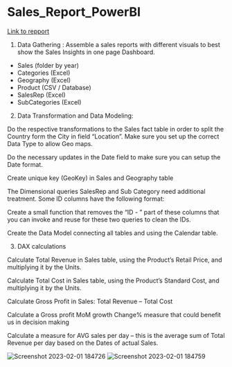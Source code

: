 # Sales_Report_PowerBI

[Link to repport](https://app.powerbi.com/reportEmbed?reportId=3b7e786a-8d6b-4f4b-b3fa-8c922d4bc175&autoAuth=true&ctid=1158e2d5-dc24-41ad-abce-62841076dbde&config=eyJjbHVzdGVyVXJsIjoiaHR0cHM6Ly93YWJpLXdlc3QtdXMtYi1wcmltYXJ5LXJlZGlyZWN0LmFuYWx5c2lzLndpbmRvd3MubmV0LyJ9)


1.	Data Gathering  :
Assemble a sales reports with different visuals to best show the Sales Insights in one page Dashboard.

- Sales (folder by year)
- Categories (Excel)
- Geography (Excel)
- Product (CSV / Database)
- SalesRep (Excel)
- SubCategories (Excel)


2.	Data Transformation and Data Modeling:

Do the respective transformations to the Sales fact table in order to split the Country form the City in field “Location”. Make sure you set up the correct Data Type to allow Geo maps.

Do the necessary updates in the Date field to make sure you can setup the Date format.

Create unique key (GeoKey) in Sales and Geography table

The Dimensional queries SalesRep and Sub Category need additional treatment. Some ID columns have the following format:
 
Create a small function that removes the “ID - ” part of these columns that you can invoke and reuse for these two queries to clean the IDs.

Create the Data Model connecting all tables and using the Calendar table.

3.	DAX calculations

Calculate Total Revenue in Sales table, using the Product’s Retail Price, and multiplying it by the Units.

Calculate Total Cost in Sales table, using the Product’s Standard Cost, and multiplying it by the Units.

Calculate Gross Profit in Sales: Total Revenue – Total Cost

Calculate a Gross profit MoM growth Change% measure that could benefit us in decision making

Calculate a measure for AVG sales per day – this is the average sum of Total Revenue per day based on the Dates of actual Sales.	




![Screenshot 2023-02-01 184726](https://user-images.githubusercontent.com/91919362/216122406-0e7822a2-68cf-4a1b-931a-ebe3ecef7dac.jpg)
![Screenshot 2023-02-01 184759](https://user-images.githubusercontent.com/91919362/216122413-06e6f672-28cf-4f3c-a452-56467573378a.jpg)
